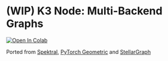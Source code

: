 # (WIP) K3 Node: Multi-Backend Graphs
<a target="_blank" href="https://colab.research.google.com/github/anas-rz/k3-node/blob/main/spinups/spinups.ipynb">
  <img src="https://colab.research.google.com/assets/colab-badge.svg" alt="Open In Colab"/>
</a>


Ported from [Spektral](https://github.com/danielegrattarola/spektral/tree/master), [PyTorch Geometric](https://github.com/pyg-team/pytorch_geometric/) and [StellarGraph](https://github.com/stellargraph/stellargraph)

